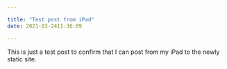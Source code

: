 ```yaml
---

title: "Test post from iPad"
date: 2021-03-2411:36:09 

---
```

This is just a test post to confirm that I can post from my iPad to the newly static site.